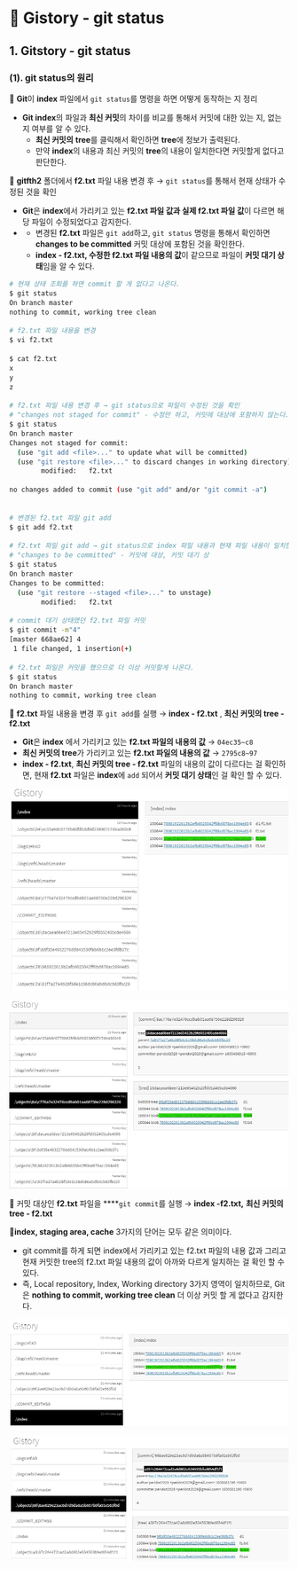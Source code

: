 # 📄 Gistory - git status

## 1. Gitstory - git status

### \(1\). git status의 원리

🔎 **Git**이 **index** 파일에서 `git status`를 명령을 하면 어떻게 동작하는 지 정리

* **Git  index**의 파일과 **최신 커밋**의 차이를 비교를 통해서 커밋에 대한 있는 지, 없는 지 여부를 알 수 있다.
  *  **최신 커밋의** **tree**를 클릭해서 확인하면 **tree**에 정보가 출력된다.  
  * 만약 **index**의 내용과 최신 커밋의 **tree**의 내용이 일치한다면 커밋할게 없다고 판단한다.

🔎 **gitfth2** 폴더에서 **f2.txt** 파일 내용 변경 후 → `git status`를 통해서 현재 상태가 수정된 것을 확인

* **Git**은 **index**에서 가리키고 있는 **f2.txt 파일 값과 실제 f2.txt 파일 값**이 다르면 해당 파일이 수정되었다고 감지한다.
* * 변경된 **f2.txt** 파일은 `git add`하고, `git status` 명령을 통해서 확인하면 **changes to be committed** 커밋 대상에 포함된 것을 확인한다.
  * **index - f2.txt, 수정한 f2.txt 파일 내용의 값**이 같으므로 파일이 **커밋 대기 상태**임을 알 수 있다.

```bash
# 현재 상태 조회를 하면 commit 할 게 없다고 나온다.
$ git status
On branch master
nothing to commit, working tree clean

# f2.txt 파일 내용을 변경
$ vi f2.txt

$ cat f2.txt
x
y
z

# f2.txt 파일 내용 변경 후 → git status으로 파일이 수정된 것을 확인
# "changes not staged for commit" - 수정만 하고, 커밋에 대상에 포함하지 않는다.
$ git status
On branch master
Changes not staged for commit:
  (use "git add <file>..." to update what will be committed)
  (use "git restore <file>..." to discard changes in working directory)
        modified:   f2.txt

no changes added to commit (use "git add" and/or "git commit -a")


# 변경된 f2.txt 파일 git add
$ git add f2.txt

# f2.txt 파일 git add → git status으로 index 파일 내용과 현재 파일 내용이 일치한다.
# "changes to be committed" - 커밋에 대상, 커밋 대기 상
$ git status
On branch master
Changes to be committed:
  (use "git restore --staged <file>..." to unstage)
        modified:   f2.txt

# commit 대기 상태였던 f2.txt 파일 커밋                
$ git commit -m"4"
[master 668ae62] 4
 1 file changed, 1 insertion(+)
 
# f2.txt 파일은 커밋을 했으므로 더 이상 커밋할게 나온다. 
$ git status
On branch master
nothing to commit, working tree clean
```

🔎 **f2.txt** 파일 내용을 변경 후 `git add`를 실행 →  **index - f2.txt** , **최신 커밋의 tree - f2.txt** 

* **Git**은 **index** 에서 가리키고 있는 **f2.txt 파일의 내용의 값** → `04ec35~c8`
* **최신 커밋의 tree**가 가리키고 있는 **f2.txt 파일의 내용의 값** → `2795c8~97`
* **index - f2.txt**, **최신 커밋의 tree - f2.txt** 파일의 내용의 값이 다르다는 걸 확인하면,  현재 **f2.txt** 파일은 **index**에 `add` 되어서 **커밋 대기 상태**인 걸 확인 할 수 있다.

![git add &#x2192; index - f2.txt ](../.gitbook/assets/2020-09-20-143652.jpg)

![git add &#x2192; &#xCD5C;&#xC2E0; &#xCEE4;&#xBC0B;&#xC758; tree - f2.txt ](../.gitbook/assets/2020-09-20-143846.jpg)

🔎 커밋 대상인 **f2.txt** 파일을 ****`git commit`를 실행 →  **index -f2.txt,** **최신 커밋의 tree - f2.txt**

🤚**index, staging area, cache** 3가지의 단어는 모두 같은 의미이다.

* git commit를 하게 되면 index에서 가리키고 있는 f2.txt 파일의 내용 값과 그리고 현재 커밋한 tree의 f2.txt 파일 내용의 값이 아까와 다르게 일치하는 걸 확인 할 수 있다.
* 즉, Local repository, Index, Working directory 3가지 영역이 일치하므로, Git은  **nothing to commit, working tree clean**  더 이상 커밋 할 게 없다고 감지한다.



![git commit &#x2192; index - f2.txt ](../.gitbook/assets/2020-09-20-151507.jpg)

![git commit &#x2192; &#xCD5C;&#xC2E0; &#xCEE4;&#xBC0B;&#xC758; tree - f2.txt](../.gitbook/assets/2020-09-20-151757.jpg)



